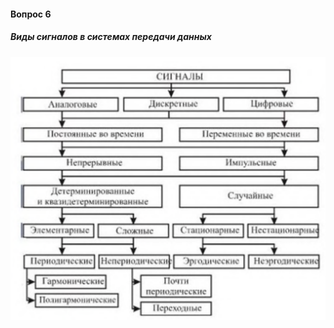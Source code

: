 #### Вопрос 6

##### Виды сигналов в системах передачи данных

![image-20220618190550538](Answer_1_6/image-20220618190550538.png)